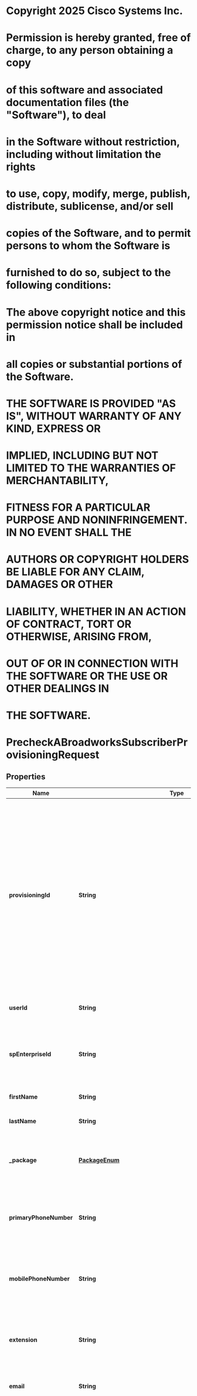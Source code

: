 <!--  Copyright 2025 Cisco Systems Inc.

Permission is hereby granted, free of charge, to any person obtaining a copy
of this software and associated documentation files (the "Software"), to deal
in the Software without restriction, including without limitation the rights
to use, copy, modify, merge, publish, distribute, sublicense, and/or sell
copies of the Software, and to permit persons to whom the Software is
furnished to do so, subject to the following conditions:

The above copyright notice and this permission notice shall be included in
all copies or substantial portions of the Software.

THE SOFTWARE IS PROVIDED "AS IS", WITHOUT WARRANTY OF ANY KIND, EXPRESS OR
IMPLIED, INCLUDING BUT NOT LIMITED TO THE WARRANTIES OF MERCHANTABILITY,
FITNESS FOR A PARTICULAR PURPOSE AND NONINFRINGEMENT. IN NO EVENT SHALL THE
AUTHORS OR COPYRIGHT HOLDERS BE LIABLE FOR ANY CLAIM, DAMAGES OR OTHER
LIABILITY, WHETHER IN AN ACTION OF CONTRACT, TORT OR OTHERWISE, ARISING FROM,
OUT OF OR IN CONNECTION WITH THE SOFTWARE OR THE USE OR OTHER DEALINGS IN
THE SOFTWARE.-->
# Copyright 2025 Cisco Systems Inc.
#
# Permission is hereby granted, free of charge, to any person obtaining a copy
# of this software and associated documentation files (the "Software"), to deal
# in the Software without restriction, including without limitation the rights
# to use, copy, modify, merge, publish, distribute, sublicense, and/or sell
# copies of the Software, and to permit persons to whom the Software is
# furnished to do so, subject to the following conditions:
#
# The above copyright notice and this permission notice shall be included in
# all copies or substantial portions of the Software.
#
# THE SOFTWARE IS PROVIDED "AS IS", WITHOUT WARRANTY OF ANY KIND, EXPRESS OR
# IMPLIED, INCLUDING BUT NOT LIMITED TO THE WARRANTIES OF MERCHANTABILITY,
# FITNESS FOR A PARTICULAR PURPOSE AND NONINFRINGEMENT. IN NO EVENT SHALL THE
# AUTHORS OR COPYRIGHT HOLDERS BE LIABLE FOR ANY CLAIM, DAMAGES OR OTHER
# LIABILITY, WHETHER IN AN ACTION OF CONTRACT, TORT OR OTHERWISE, ARISING FROM,
# OUT OF OR IN CONNECTION WITH THE SOFTWARE OR THE USE OR OTHER DEALINGS IN
# THE SOFTWARE.



# PrecheckABroadworksSubscriberProvisioningRequest


## Properties

| Name | Type | Description | Notes |
|------------ | ------------- | ------------- | -------------|
|**provisioningId** | **String** | Provisioning ID that defines how this subscriber is to be provisioned for Cisco Webex Services. Each Customer Template has its unique Provisioning ID. This ID will be displayed under the chosen Customer Template on Cisco Webex Control Hub. |  [optional] |
|**userId** | **String** | The user ID of the Broadworks subscriber. |  [optional] |
|**spEnterpriseId** | **String** | The Service Provider supplied unique identifier for the subscriber&#39;s enterprise. |  [optional] |
|**firstName** | **String** | The first name of the subscriber. |  [optional] |
|**lastName** | **String** | The last name of the subscriber. |  [optional] |
|**_package** | [**PackageEnum**](#PackageEnum) | The Webex for BroadWorks package to be assigned to the subscriber. |  [optional] |
|**primaryPhoneNumber** | **String** | The primary phone number configured for the subscriber on BroadWorks. |  [optional] |
|**mobilePhoneNumber** | **String** | The mobile phone number configured against the subscriber on BroadWorks. |  [optional] |
|**extension** | **String** | The extension number configured against the subscriber on BroadWorks. |  [optional] |
|**email** | **String** | The email address of the subscriber. |  |
|**language** | **String** | The ISO 639-1 language code associated with the subscriber. Reserved for future use. Any value currently specified will be ignored during subscriber provisioning. |  [optional] |
|**timezone** | **String** | The time zone associated with the subscriber. Refer to the [Webex Meetings Site Timezone](/docs/api/guides/webex-for-broadworks-developers-guide#webex-meetings-site-timezone) section of the [Webex for BroadWorks](/docs/api/guides/webex-for-broadworks-developers-guide) guide for more information. |  [optional] |
|**customerInfo** | [**PrecheckABroadworksSubscriberProvisioningRequestCustomerInfo**](PrecheckABroadworksSubscriberProvisioningRequestCustomerInfo.md) |  |  [optional] |



## Enum: PackageEnum

| Name | Value |
|---- | -----|
| SOFTPHONE | &quot;softphone&quot; |
| BASIC | &quot;basic&quot; |
| STANDARD | &quot;standard&quot; |
| PREMIUM | &quot;premium&quot; |




